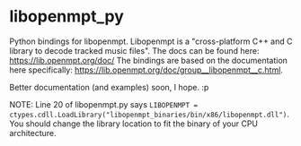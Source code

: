 # libopenmpt_py

Python bindings for libopenmpt. Libopenmpt is a "cross-platform C++ and C library to decode tracked music files".
The docs can be found here: <https://lib.openmpt.org/doc/>
The bindings are based on the documentation here specifically: <https://lib.openmpt.org/doc/group__libopenmpt__c.html>.

Better documentation (and examples) soon, I hope. :p

NOTE: Line 20 of libopenmpt.py says `LIBOPENMPT = ctypes.cdll.LoadLibrary("libopenmpt_binaries/bin/x86/libopenmpt.dll")`. You should change the library location to fit the binary of your CPU architecture.
